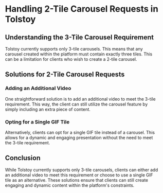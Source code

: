 # Handling 2-Tile Carousel Requests in Tolstoy

## Understanding the 3-Tile Carousel Requirement
Tolstoy currently supports only 3-tile carousels. This means that any carousel created within the platform must contain exactly three tiles. This can be a limitation for clients who wish to create a 2-tile carousel.

## Solutions for 2-Tile Carousel Requests
### Adding an Additional Video
One straightforward solution is to add an additional video to meet the 3-tile requirement. This way, the client can still utilize the carousel feature by simply including an extra piece of content.

### Opting for a Single GIF Tile
Alternatively, clients can opt for a single GIF tile instead of a carousel. This allows for a dynamic and engaging presentation without the need to meet the 3-tile requirement.

## Conclusion
While Tolstoy currently supports only 3-tile carousels, clients can either add an additional video to meet this requirement or choose to use a single GIF tile as an alternative. These solutions ensure that clients can still create engaging and dynamic content within the platform's constraints.